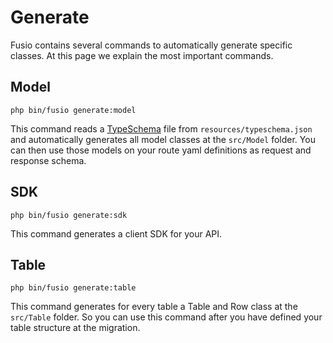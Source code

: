 
# Generate

Fusio contains several commands to automatically generate specific classes. At this page we explain
the most important commands.

## Model

```
php bin/fusio generate:model
```

This command reads a [TypeSchema](https://typeschema.org/) file from `resources/typeschema.json` and automatically
generates all model classes at the `src/Model` folder. You can then use those models on your route yaml
definitions as request and response schema.

## SDK

```
php bin/fusio generate:sdk
```

This command generates a client SDK for your API.

## Table

```
php bin/fusio generate:table
```

This command generates for every table a Table and Row class at the `src/Table` folder. So you can use this
command after you have defined your table structure at the migration.
